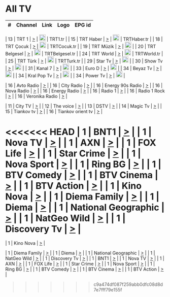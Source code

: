 <h1>All TV</h1>

| #   | Channel        | Link  | Logo | EPG id |
|:---:|:--------------:|:-----:|:----:|:------:|

| 13  | TRT 1            | [>](https://tv-trt1.medya.trt.com.tr/master.m3u8) | <img height="20" src="https://i.imgur.com/j786OLG.png"/> | TRT1.tr |
| 15  | TRT Haber        | [>](https://tv-trthaber.medya.trt.com.tr/master.m3u8) | <img height="20" src="https://i.imgur.com/OVfo8Ab.png"/> | TRTHaber.tr |
| 18  | TRT Çocuk        | [>](https://tv-trtcocuk.medya.trt.com.tr/master.m3u8) | <img height="20" src="https://i.imgur.com/QLFmD6d.png"/> | TRTCocuk.tr |
| 19  | TRT Müzik        | [>](https://tv-trtmuzik.medya.trt.com.tr/master.m3u8) | <img height="20" src="https://i.imgur.com/fIVFCEd.png"/> |
| 20  | TRT Belgesel     | [>](https://tv-trtbelgesel.medya.trt.com.tr/master.m3u8) | <img height="20" src="https://i.imgur.com/MGO87pe.png"/> | TRTBelgesel.tr |
| 24  | TRT World        | [>](https://tv-trtworld.medya.trt.com.tr/master.m3u8) | <img height="20" src="https://i.imgur.com/JEA2xpv.png"/> | TRTWorld.tr |
| 25  | TRT Türk         | [>](https://tv-trtturk.medya.trt.com.tr/master.m3u8) | <img height="20" src="https://i.imgur.com/OSTOQNw.png"/> | TRTTurk.tr |
| 29  | Star Tv   | [>](https://dogus-live.daioncdn.net/startv/startv_360p.m3u8) | <img height="20" src="https://i.imgur.com/IebUZx1.png"/> |
| 30  | Show Tv     | [>](https://ciner-live.daioncdn.net/showtv/showtv.m3u8) | <img height="20" src="https://i.imgur.com/IebUZx1.png"/> |
| 31  | Kanal 7     | [>](https://kanal7-live.daioncdn.net/kanal7/kanal7.m3u8) | <img height="20" src="https://i.imgur.com/IebUZx1.png"/> |
| 33  | Euro D    | [>](https://www.youtube.com/user/KanalD/live) | <img height="20" src="https://i.imgur.com/IebUZx1.png"/> |
| 34  | Beyaz Tv     | [>](https://beyaztv-live.daioncdn.net/beyaztv/beyaztv.m3u8) | <img height="20" src="https://i.imgur.com/IebUZx1.png"/> |
| 34  | Kral Pop Tv     | [>](https://www.youtube.com/watch?v=GuFTuKoXepw) | <img height="20" src="https://i.imgur.com/IebUZx1.png"/> |
| 34  | Power Tv     | [>](https://livetv.powerapp.com.tr/powerTV/powerhd.smil/chunklist.m3u8) | <img height="20" src="https://i.imgur.com/IebUZx1.png"/> |

| 16  | Avto Radio | [>](http://stream.metacast.eu/avtoradio.mp3.m3u) |
| 16  | City Radio | [>](http://stream.metacast.eu/city.aac.m3u) |
| 16  | Energy 90s Radio | [>](http://stream.metacast.eu/energy-90s.m3u) |
| 16  | Nova Radio | [>](http://stream.metacast.eu/nova.aac.m3u) |
| 16  | Energy Radio | [>](http://stream.metacast.eu/nrj.aac.m3u) |
| 16  | Radio 1 | [>](http://stream.metacast.eu/radio1.aac.m3u) |
| 16  | Radio 1 Rock | [>](http://stream.metacast.eu/radio1rock.aac.m3u) |
| 16  | Veronika Radio | [>](http://stream.metacast.eu/veronika.aac.m3u) |

| 11  | City TV | [>](https://tv.city.bg/play/tshls/citytv/index.m3u8) |
| 12  | The voice | [>](https://bss1.neterra.tv/thevoice/thevoice.m3u8) |
| 13  | DSTV | [>](http://46.249.95.140:8081/hls/data.m3u8) |
| 14  | Magic Tv | [>](https://bss1.neterra.tv/magictv/magictv.m3u8) |
| 15  | Tiankov tv | [>](https://streamer103.neterra.tv/tiankov-folk/live.m3u8) |
| 16  | Tiankov orient tv | [>](https://streamer103.neterra.tv/tiankov-orient/live.m3u8) |

<<<<<<< HEAD
| 1 | BNT1 | [>](https://ymkaya.xyz:42515/tv/bnt1/playlist.m3u8?wmsAuthSign=c2VydmVyX3RpbWU9MS8yNS8yMDI1IDE6MzI6MzggUE0maGFzaF92YWx1ZT1tRThqOGl3TmdXcG5WMmNlNlJWSUhBPT0mdmFsaWRtaW51dGVzPTYw) |
| 1 | Nova TV | [>](https://ymkaya.xyz:42515/tv/novatv/playlist.m3u8?wmsAuthSign=c2VydmVyX3RpbWU9MS8yNS8yMDI1IDE6MzI6NDggUE0maGFzaF92YWx1ZT1pVHNMTXFVdHlKWTJKdCt0d2NvTTlnPT0mdmFsaWRtaW51dGVzPTYw) |
| 1 | AXN | [>](https://ymkaya.xyz:42515/tv/axn/playlist.m3u8?wmsAuthSign=c2VydmVyX3RpbWU9MS8yNS8yMDI1IDE6MzI6NTkgUE0maGFzaF92YWx1ZT1zZms3UEFkZ1BzV1BkODlBcUtMb0tnPT0mdmFsaWRtaW51dGVzPTYw) |
| 1 | FOX Life | [>](https://ymkaya.xyz:42515/tv/foxlife/playlist.m3u8?wmsAuthSign=c2VydmVyX3RpbWU9MS8yNS8yMDI1IDE6MzM6MDkgUE0maGFzaF92YWx1ZT1hMmg1K1gwVmVNY1dieEE2QnRRT0tRPT0mdmFsaWRtaW51dGVzPTYw) |
| 1 | Star Crime | [>](https://ymkaya.xyz:42515/tv/foxcrime/playlist.m3u8?wmsAuthSign=c2VydmVyX3RpbWU9MS8yNS8yMDI1IDE6MzM6MTkgUE0maGFzaF92YWx1ZT1YUnl5VVZaYVJSSi9GemY0dVR2VXN3PT0mdmFsaWRtaW51dGVzPTYw) |
| 1 | Nova Sport | [>](https://ymkaya.xyz:42515/tv/novasport/playlist.m3u8?wmsAuthSign=c2VydmVyX3RpbWU9MS8yNS8yMDI1IDE6MzM6MzAgUE0maGFzaF92YWx1ZT13MUNIRHgyZ1VuMUFQN2Y1YVU2WFpBPT0mdmFsaWRtaW51dGVzPTYw) |
| 1 | Ring BG | [>](https://ymkaya.xyz:42515/tv/ringbg/playlist.m3u8?wmsAuthSign=c2VydmVyX3RpbWU9MS8yNS8yMDI1IDE6MzM6NDEgUE0maGFzaF92YWx1ZT1FUDdTc2czcU9VSUxicmI0T2IrUVp3PT0mdmFsaWRtaW51dGVzPTYw) |
| 1 | BTV Comedy | [>](https://ymkaya.xyz:42515/tv/btvcomedy/playlist.m3u8?wmsAuthSign=c2VydmVyX3RpbWU9MS8yNS8yMDI1IDE6MzM6NTEgUE0maGFzaF92YWx1ZT1oSzRsNW1INCt1QzJpZHhkb1A0S2ZnPT0mdmFsaWRtaW51dGVzPTYw) |
| 1 | BTV Cinema | [>](https://ymkaya.xyz:42515/tv/btvcinema/playlist.m3u8?wmsAuthSign=c2VydmVyX3RpbWU9MS8yNS8yMDI1IDE6MzQ6MDEgUE0maGFzaF92YWx1ZT1UNXRZYXYwcGxhbnE4TmdjaWJjWnFBPT0mdmFsaWRtaW51dGVzPTYw) |
| 1 | BTV Action | [>](https://ymkaya.xyz:42515/tv/btvaction/playlist.m3u8?wmsAuthSign=c2VydmVyX3RpbWU9MS8yNS8yMDI1IDE6MzQ6MTEgUE0maGFzaF92YWx1ZT1zV0pFbTE5ZXBsMXAzZ1BZMXQ3WE9nPT0mdmFsaWRtaW51dGVzPTYw) |
| 1 | Kino Nova | [>](https://ymkaya.xyz:42515/tv/kinonova/playlist.m3u8?wmsAuthSign=c2VydmVyX3RpbWU9MS8yNS8yMDI1IDE6MzQ6MjEgUE0maGFzaF92YWx1ZT1TUDFEWkw5a3VaUTBxUmtQQm9vVlhBPT0mdmFsaWRtaW51dGVzPTYw) |
| 1 | Diema Family | [>](https://ymkaya.xyz:42515/tv/diemafamily/playlist.m3u8?wmsAuthSign=c2VydmVyX3RpbWU9MS8yNS8yMDI1IDE6MzQ6MzEgUE0maGFzaF92YWx1ZT0zRjkxbjladVg0bXZIcmpRRTVmZkpRPT0mdmFsaWRtaW51dGVzPTYw) |
| 1 | Diema | [>](https://ymkaya.xyz:42515/tv/diema/playlist.m3u8?wmsAuthSign=c2VydmVyX3RpbWU9MS8yNS8yMDI1IDE6MzU6MjUgUE0maGFzaF92YWx1ZT1kZlhiQVBXdGxDVFR5dW9tZ0lHaWhBPT0mdmFsaWRtaW51dGVzPTYw) |
| 1 | National Geographic | [>](https://ymkaya.xyz:42515/tv/natgeo/playlist.m3u8?wmsAuthSign=c2VydmVyX3RpbWU9MS8yNS8yMDI1IDE6MzU6MzYgUE0maGFzaF92YWx1ZT1pWUpUbkRxZ1lDMk0vUHZ4dU9aeHV3PT0mdmFsaWRtaW51dGVzPTYw) |
| 1 | NatGeo Wild | [>](https://ymkaya.xyz:42515/tv/natgeowild/playlist.m3u8?wmsAuthSign=c2VydmVyX3RpbWU9MS8yNS8yMDI1IDE6MzU6NDYgUE0maGFzaF92YWx1ZT1VVjVXUWhnNDdsTTQ1aVEzYnJ3WHhBPT0mdmFsaWRtaW51dGVzPTYw) |
| 1 | Discovery Tv | [>](https://ymkaya.xyz:42515/tv/discovery/playlist.m3u8?wmsAuthSign=c2VydmVyX3RpbWU9MS8yNS8yMDI1IDE6MzU6NTYgUE0maGFzaF92YWx1ZT1jNTlPSS9yeHQ5cXFaM2FjQzBNMEVRPT0mdmFsaWRtaW51dGVzPTYw) |
=======


| 1 | Kino Nova | [>](https://ymkaya.xyz:11336/tv/kinonova/playlist.m3u8?wmsAuthSign=c2VydmVyX3RpbWU9MS8yLzIwMjUgNDo0MDoyMCBBTSZoYXNoX3ZhbHVlPWlFS1FrWEtMMVRFM3l5YklUWUJQUHc9PSZ2YWxpZG1pbnV0ZXM9NjA=) |

| 1 | Diema Family | [>](https://ymkaya.xyz:11336/tv/diemafamily/playlist.m3u8?wmsAuthSign=c2VydmVyX3RpbWU9MS8yLzIwMjUgNDo0MDozMCBBTSZoYXNoX3ZhbHVlPUVUaTVKTldvZTF5WVVCM0YwL21kaXc9PSZ2YWxpZG1pbnV0ZXM9NjA=) |
| 1 | Diema | [>](https://ymkaya.xyz:11336/tv/diema/playlist.m3u8?wmsAuthSign=c2VydmVyX3RpbWU9MS8yLzIwMjUgNDo0MDo0MCBBTSZoYXNoX3ZhbHVlPVlYMWVJT2NuUjNpUTBsaytEUFFOS2c9PSZ2YWxpZG1pbnV0ZXM9NjA=) |
| 1 | National Geographic | [>](https://ymkaya.xyz:11336/tv/natgeo/playlist.m3u8?wmsAuthSign=c2VydmVyX3RpbWU9MS8yLzIwMjUgNDo0MTo0MSBBTSZoYXNoX3ZhbHVlPTJQTlVmcG5nYWx0M013eUhGRGxnd0E9PSZ2YWxpZG1pbnV0ZXM9NjA=) |
| 1 | NatGeo Wild | [>](https://ymkaya.xyz:11336/tv/natgeowild/playlist.m3u8?wmsAuthSign=c2VydmVyX3RpbWU9MS8yLzIwMjUgNDo0MTo1MSBBTSZoYXNoX3ZhbHVlPVl1OXZaTTliN0hGWEN3eDBYd1duNkE9PSZ2YWxpZG1pbnV0ZXM9NjA=) |
| 1 | Discovery Tv | [>](https://ymkaya.xyz:11336/tv/discovery/playlist.m3u8?wmsAuthSign=c2VydmVyX3RpbWU9MS8yLzIwMjUgNDo0MjowMSBBTSZoYXNoX3ZhbHVlPWtBQmdLNlY2RmQwWElzMVYzSDJyVkE9PSZ2YWxpZG1pbnV0ZXM9NjA=) |
| 1 | BNT1 | [>](https://ymkaya.xyz:11336/tv/bnt1/playlist.m3u8?wmsAuthSign=c2VydmVyX3RpbWU9MS8yLzIwMjUgNDozODozOCBBTSZoYXNoX3ZhbHVlPVVrMVlRQXpJWlhYeUh6ZFVpSC9NMUE9PSZ2YWxpZG1pbnV0ZXM9NjA=) |
| 1 | Nova TV | [>](https://ymkaya.xyz:11336/tv/novatv/playlist.m3u8?wmsAuthSign=c2VydmVyX3RpbWU9MS8yLzIwMjUgNDozODo0OCBBTSZoYXNoX3ZhbHVlPUVxQjh1a0ZzYkVGZU8zZDFGTzdreVE9PSZ2YWxpZG1pbnV0ZXM9NjA=) |
| 1 | AXN | [>](https://ymkaya.xyz:11336/tv/axn/playlist.m3u8?wmsAuthSign=c2VydmVyX3RpbWU9MS8yLzIwMjUgNDozODo1OCBBTSZoYXNoX3ZhbHVlPUpkWStGY1hkNXhaOVpPZ0thQ0FZL3c9PSZ2YWxpZG1pbnV0ZXM9NjA=) |
| 1 | FOX Life | [>](https://ymkaya.xyz:11336/tv/foxlife/playlist.m3u8?wmsAuthSign=c2VydmVyX3RpbWU9MS8yLzIwMjUgNDozOToxMCBBTSZoYXNoX3ZhbHVlPWt1ZDc1T3AzYlZDTjJnSy9TU0xJZlE9PSZ2YWxpZG1pbnV0ZXM9NjA=) |
| 1 | Star Crime | [>](https://ymkaya.xyz:11336/tv/foxcrime/playlist.m3u8?wmsAuthSign=c2VydmVyX3RpbWU9MS8yLzIwMjUgNDozOToyMCBBTSZoYXNoX3ZhbHVlPXIwVU45Nm9FR1l2enNkTG9TanBxbmc9PSZ2YWxpZG1pbnV0ZXM9NjA=) |
| 1 | Nova Sport | [>](https://ymkaya.xyz:11336/tv/novasport/playlist.m3u8?wmsAuthSign=c2VydmVyX3RpbWU9MS8yLzIwMjUgNDozOTozMCBBTSZoYXNoX3ZhbHVlPXlSZ0UxazVaM0xhSmc0NmR4T0c1T2c9PSZ2YWxpZG1pbnV0ZXM9NjA=) |
| 1 | Ring BG | [>](https://ymkaya.xyz:11336/tv/ringbg/playlist.m3u8?wmsAuthSign=c2VydmVyX3RpbWU9MS8yLzIwMjUgNDozOTo0MCBBTSZoYXNoX3ZhbHVlPTR4aUlFNHVUYWN4enY1WkVuOFZma2c9PSZ2YWxpZG1pbnV0ZXM9NjA=) |
| 1 | BTV Comedy | [>](https://ymkaya.xyz:11336/tv/btvcomedy/playlist.m3u8?wmsAuthSign=c2VydmVyX3RpbWU9MS8yLzIwMjUgNDozOTo1MCBBTSZoYXNoX3ZhbHVlPUtrMTJ2RHNTTUU1RFp1ZkVOdXFSK3c9PSZ2YWxpZG1pbnV0ZXM9NjA=) |
| 1 | BTV Cinema | [>](https://ymkaya.xyz:11336/tv/btvcinema/playlist.m3u8?wmsAuthSign=c2VydmVyX3RpbWU9MS8yLzIwMjUgNDozOTo1OSBBTSZoYXNoX3ZhbHVlPTZWcU9FZW56cG1NM1lrYy8xNE5NeHc9PSZ2YWxpZG1pbnV0ZXM9NjA=) |
| 1 | BTV Action | [>](https://ymkaya.xyz:11336/tv/btvaction/playlist.m3u8?wmsAuthSign=c2VydmVyX3RpbWU9MS8yLzIwMjUgNDo0MDoxMCBBTSZoYXNoX3ZhbHVlPUlDd0ErRkZVWThyMVZwR3c2REdGZ3c9PSZ2YWxpZG1pbnV0ZXM9NjA=) |
>>>>>>> c9a474df087f259abb0dfc08d8d7e7fff79e155f
